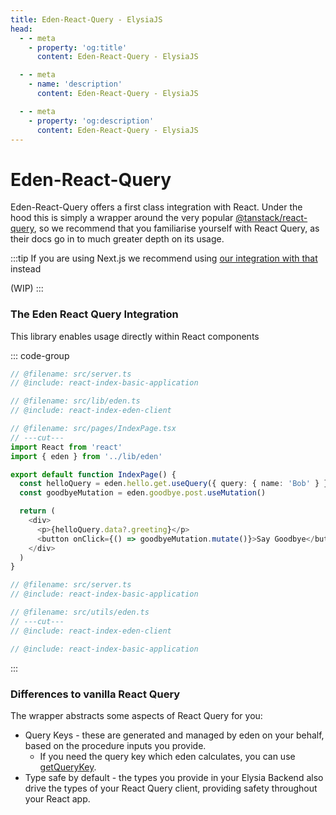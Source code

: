 ```yaml
---
title: Eden-React-Query - ElysiaJS
head:
  - - meta
    - property: 'og:title'
      content: Eden-React-Query - ElysiaJS

  - - meta
    - name: 'description'
      content: Eden-React-Query - ElysiaJS

  - - meta
    - property: 'og:description'
      content: Eden-React-Query - ElysiaJS
---
```


# Eden-React-Query

Eden-React-Query offers a first class integration with React.
Under the hood this is simply a wrapper around the very popular [@tanstack/react-query](https://tanstack.com/query/latest),
so we recommend that you familiarise yourself with React Query,
as their docs go in to much greater depth on its usage.

:::tip
If you are using Next.js we recommend using [our integration with that](../nextjs) instead

(WIP)
:::

### The Eden React Query Integration

This library enables usage directly within React components

<!-- Invisible code snippets that are compiled first and reused. -->
<template>

```typescript twoslash include react-index-basic-application
import { Elysia, t } from 'elysia'
import { batchPlugin } from '@ap0nia/eden-react-query'

export const app = new Elysia()
  .use(batchPlugin())
  .get(
    '/hello',
    (context) => {
      return { greeting: `Hello, ${context.query.name}!` }
    },
    {
      query: t.Object({
        name: t.String(),
      }),
    },
  )
  .post('/goodbye', () => {
    console.log('Goodbye!')
  })

export type App = typeof app
```

```typescript twoslash include react-index-eden-client
// @noErrors
import { createEdenTreatyReactQuery, httpBatchLink } from '@ap0nia/eden-react-query'
import type { App } from '../server'

export const eden = createEdenTreatyReactQuery<App>()

export const client = eden.createClient({
  links: [
    httpBatchLink({
      domain: 'http://localhost:3000',
    }),
  ],
})
```

</template>

::: code-group

```typescript twoslash [src/pages/IndexPage.tsx]
// @filename: src/server.ts
// @include: react-index-basic-application

// @filename: src/lib/eden.ts
// @include: react-index-eden-client

// @filename: src/pages/IndexPage.tsx
// ---cut---
import React from 'react'
import { eden } from '../lib/eden'

export default function IndexPage() {
  const helloQuery = eden.hello.get.useQuery({ query: { name: 'Bob' } })
  const goodbyeMutation = eden.goodbye.post.useMutation()

  return (
    <div>
      <p>{helloQuery.data?.greeting}</p>
      <button onClick={() => goodbyeMutation.mutate()}>Say Goodbye</button>
    </div>
  )
}
```

```typescript twoslash [src/lib/eden.ts]
// @filename: src/server.ts
// @include: react-index-basic-application

// @filename: src/utils/eden.ts
// ---cut---
// @include: react-index-eden-client
```

```typescript twoslash [src/server.ts]
// @include: react-index-basic-application
```

:::

### Differences to vanilla React Query

The wrapper abstracts some aspects of React Query for you:

- Query Keys - these are generated and managed by eden on your behalf, based on the procedure inputs you provide.
  - If you need the query key which eden calculates, you can use [getQueryKey](./getQueryKey).
- Type safe by default - the types you provide in your Elysia Backend also drive the types of your React Query client,
  providing safety throughout your React app.
